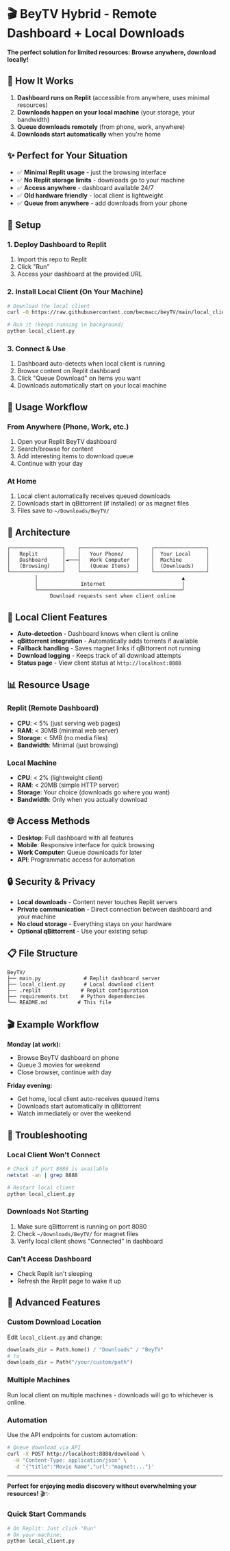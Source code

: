 # 🎬 BeyTV Hybrid - Remote Dashboard + Local Downloads

**The perfect solution for limited resources: Browse anywhere, download locally!**

## 🚀 How It Works

1. **Dashboard runs on Replit** (accessible from anywhere, uses minimal resources)
2. **Downloads happen on your local machine** (your storage, your bandwidth)
3. **Queue downloads remotely** (from phone, work, anywhere)
4. **Downloads start automatically** when you're home

## ✨ Perfect for Your Situation

- ✅ **Minimal Replit usage** - just the browsing interface
- ✅ **No Replit storage limits** - downloads go to your machine
- ✅ **Access anywhere** - dashboard available 24/7
- ✅ **Old hardware friendly** - local client is lightweight
- ✅ **Queue from anywhere** - add downloads from your phone

## 🔧 Setup

### 1. Deploy Dashboard to Replit
1. Import this repo to Replit
2. Click "Run" 
3. Access your dashboard at the provided URL

### 2. Install Local Client (On Your Machine)
```bash
# Download the local client
curl -O https://raw.githubusercontent.com/becmacc/beyTV/main/local_client.py

# Run it (keeps running in background)
python local_client.py
```

### 3. Connect & Use
1. Dashboard auto-detects when local client is running
2. Browse content on Replit dashboard
3. Click "Queue Download" on items you want
4. Downloads automatically start on your local machine

## 📱 Usage Workflow

### From Anywhere (Phone, Work, etc.)
1. Open your Replit BeyTV dashboard
2. Search/browse for content
3. Add interesting items to download queue
4. Continue with your day

### At Home
1. Local client automatically receives queued downloads
2. Downloads start in qBittorrent (if installed) or as magnet files
3. Files save to `~/Downloads/BeyTV/`

## 🎯 Architecture

```
┌─────────────────┐    ┌──────────────────┐    ┌─────────────────┐
│   Replit        │    │   Your Phone/    │    │  Your Local     │
│   Dashboard     │◄───┤   Work Computer  │    │  Machine        │
│   (Browsing)    │    │   (Queue Items)  │    │  (Downloads)    │
└─────────────────┘    └──────────────────┘    └─────────────────┘
         │                                               ▲
         │              Internet                         │
         └───────────────────────────────────────────────┘
              Download requests sent when client online
```

## 🔧 Local Client Features

- **Auto-detection** - Dashboard knows when client is online
- **qBittorrent integration** - Automatically adds torrents if available
- **Fallback handling** - Saves magnet links if qBittorrent not running
- **Download logging** - Keeps track of all download attempts
- **Status page** - View client status at `http://localhost:8888`

## 📊 Resource Usage

### Replit (Remote Dashboard)
- **CPU**: < 5% (just serving web pages)
- **RAM**: < 30MB (minimal web server)
- **Storage**: < 5MB (no media files)
- **Bandwidth**: Minimal (just browsing)

### Local Machine
- **CPU**: < 2% (lightweight client)
- **RAM**: < 20MB (simple HTTP server)
- **Storage**: Your choice (downloads go where you want)
- **Bandwidth**: Only when you actually download

## 🌐 Access Methods

- **Desktop**: Full dashboard with all features
- **Mobile**: Responsive interface for quick browsing
- **Work Computer**: Queue downloads for later
- **API**: Programmatic access for automation

## 🔒 Security & Privacy

- **Local downloads** - Content never touches Replit servers
- **Private communication** - Direct connection between dashboard and your machine
- **No cloud storage** - Everything stays on your hardware
- **Optional qBittorrent** - Use your existing setup

## 📋 File Structure

```
BeyTV/
├── main.py              # Replit dashboard server
├── local_client.py      # Local download client
├── .replit             # Replit configuration
├── requirements.txt    # Python dependencies
└── README.md          # This file
```

## 🎬 Example Workflow

**Monday (at work):**
- Browse BeyTV dashboard on phone
- Queue 3 movies for weekend
- Close browser, continue with day

**Friday evening:**
- Get home, local client auto-receives queued items
- Downloads start automatically in qBittorrent
- Watch immediately or over the weekend

## 🔧 Troubleshooting

### Local Client Won't Connect
```bash
# Check if port 8888 is available
netstat -an | grep 8888

# Restart local client
python local_client.py
```

### Downloads Not Starting
1. Make sure qBittorrent is running on port 8080
2. Check `~/Downloads/BeyTV/` for magnet files
3. Verify local client shows "Connected" in dashboard

### Can't Access Dashboard
- Check Replit isn't sleeping
- Refresh the Replit page to wake it up

## 🚀 Advanced Features

### Custom Download Location
Edit `local_client.py` and change:
```python
downloads_dir = Path.home() / "Downloads" / "BeyTV"
# to
downloads_dir = Path("/your/custom/path")
```

### Multiple Machines
Run local client on multiple machines - downloads will go to whichever is online.

### Automation
Use the API endpoints for custom automation:
```bash
# Queue download via API
curl -X POST http://localhost:8888/download \
  -H "Content-Type: application/json" \
  -d '{"title":"Movie Name","url":"magnet:..."}'
```

---

**Perfect for enjoying media discovery without overwhelming your resources!** 🎬✨

### Quick Start Commands
```bash
# On Replit: Just click "Run"
# On your machine:
python local_client.py
```